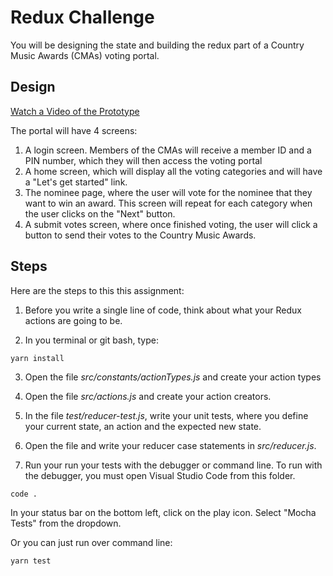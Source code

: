 # Redux Challenge

You will be designing the state and building the redux part of a Country Music Awards (CMAs) voting portal.

## Design

[Watch a Video of the Prototype](https://www.screencast.com/t/1c0ejJFegjq)

The portal will have 4 screens:

1. A login screen. Members of the CMAs will receive a member ID and a PIN number, which they will then access the voting portal
2. A home screen, which will display all the voting categories and will have a "Let's get started" link.
3. The nominee page, where the user will vote for the nominee that they want to win an award. This screen will repeat for each category when the user clicks on the "Next" button.
4. A submit votes screen, where once finished voting, the user will click a button to send their votes to the Country Music Awards.

## Steps

Here are the steps to this this assignment:

1. Before you write a single line of code, think about what your Redux actions are going to be.

2. In you terminal or git bash, type:

```shell
yarn install
```

3. Open the file _src/constants/actionTypes.js_ and create your action types

4. Open the file _src/actions.js_ and create your action creators.

5. In the file _test/reducer-test.js_, write your unit tests, where you define your current state, an action and the expected new state.

6. Open the file and write your reducer case statements in _src/reducer.js_.

7. Run your run your tests with the debugger or command line. To run with the debugger, you must open Visual Studio Code from this folder.

```
code .
```

In your status bar on the bottom left, click on the play icon. Select "Mocha Tests" from the dropdown.

Or you can just run over command line:

```shell
yarn test
```
